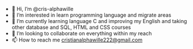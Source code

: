 - 👋 Hi, I’m @cris-alphawille
- 👀 I’m interested in learn programming language and migrate areas
- 🌱 I’m currently learning language C and improving my English and taking other database and SQL, HTML and CSS courses
- 💞️ I’m looking to collaborate on everything within my reach
- 📫 How to reach me cristianalphawille222@gmail.com

<!---
cris-alphawille/cris-alphawille is a ✨ special ✨ repository because its `README.md` (this file) appears on your GitHub profile.
You can click the Preview link to take a look at your changes.
--->
